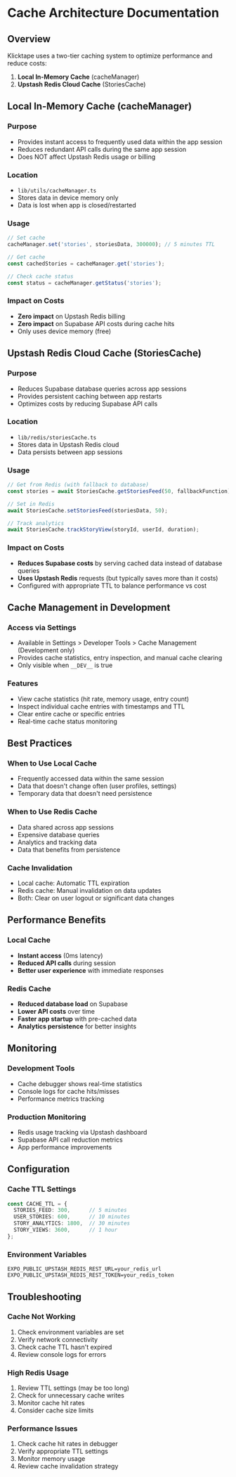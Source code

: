 # Cache Architecture Documentation

## Overview
Klicktape uses a two-tier caching system to optimize performance and reduce costs:

1. **Local In-Memory Cache** (cacheManager)
2. **Upstash Redis Cloud Cache** (StoriesCache)

## Local In-Memory Cache (cacheManager)

### Purpose
- Provides instant access to frequently used data within the app session
- Reduces redundant API calls during the same app session
- Does NOT affect Upstash Redis usage or billing

### Location
- `lib/utils/cacheManager.ts`
- Stores data in device memory only
- Data is lost when app is closed/restarted

### Usage
```typescript
// Set cache
cacheManager.set('stories', storiesData, 300000); // 5 minutes TTL

// Get cache
const cachedStories = cacheManager.get('stories');

// Check cache status
const status = cacheManager.getStatus('stories');
```

### Impact on Costs
- **Zero impact** on Upstash Redis billing
- **Zero impact** on Supabase API costs during cache hits
- Only uses device memory (free)

## Upstash Redis Cloud Cache (StoriesCache)

### Purpose
- Reduces Supabase database queries across app sessions
- Provides persistent caching between app restarts
- Optimizes costs by reducing Supabase API calls

### Location
- `lib/redis/storiesCache.ts`
- Stores data in Upstash Redis cloud
- Data persists between app sessions

### Usage
```typescript
// Get from Redis (with fallback to database)
const stories = await StoriesCache.getStoriesFeed(50, fallbackFunction);

// Set in Redis
await StoriesCache.setStoriesFeed(storiesData, 50);

// Track analytics
await StoriesCache.trackStoryView(storyId, userId, duration);
```

### Impact on Costs
- **Reduces Supabase costs** by serving cached data instead of database queries
- **Uses Upstash Redis** requests (but typically saves more than it costs)
- Configured with appropriate TTL to balance performance vs cost

## Cache Management in Development

### Access via Settings
- Available in Settings > Developer Tools > Cache Management (Development only)
- Provides cache statistics, entry inspection, and manual cache clearing
- Only visible when `__DEV__` is true

### Features
- View cache statistics (hit rate, memory usage, entry count)
- Inspect individual cache entries with timestamps and TTL
- Clear entire cache or specific entries
- Real-time cache status monitoring

## Best Practices

### When to Use Local Cache
- Frequently accessed data within the same session
- Data that doesn't change often (user profiles, settings)
- Temporary data that doesn't need persistence

### When to Use Redis Cache
- Data shared across app sessions
- Expensive database queries
- Analytics and tracking data
- Data that benefits from persistence

### Cache Invalidation
- Local cache: Automatic TTL expiration
- Redis cache: Manual invalidation on data updates
- Both: Clear on user logout or significant data changes

## Performance Benefits

### Local Cache
- **Instant access** (0ms latency)
- **Reduced API calls** during session
- **Better user experience** with immediate responses

### Redis Cache
- **Reduced database load** on Supabase
- **Lower API costs** over time
- **Faster app startup** with pre-cached data
- **Analytics persistence** for better insights

## Monitoring

### Development Tools
- Cache debugger shows real-time statistics
- Console logs for cache hits/misses
- Performance metrics tracking

### Production Monitoring
- Redis usage tracking via Upstash dashboard
- Supabase API call reduction metrics
- App performance improvements

## Configuration

### Cache TTL Settings
```typescript
const CACHE_TTL = {
  STORIES_FEED: 300,      // 5 minutes
  USER_STORIES: 600,      // 10 minutes
  STORY_ANALYTICS: 1800,  // 30 minutes
  STORY_VIEWS: 3600,      // 1 hour
};
```

### Environment Variables
```
EXPO_PUBLIC_UPSTASH_REDIS_REST_URL=your_redis_url
EXPO_PUBLIC_UPSTASH_REDIS_REST_TOKEN=your_redis_token
```

## Troubleshooting

### Cache Not Working
1. Check environment variables are set
2. Verify network connectivity
3. Check cache TTL hasn't expired
4. Review console logs for errors

### High Redis Usage
1. Review TTL settings (may be too long)
2. Check for unnecessary cache writes
3. Monitor cache hit rates
4. Consider cache size limits

### Performance Issues
1. Check cache hit rates in debugger
2. Verify appropriate TTL settings
3. Monitor memory usage
4. Review cache invalidation strategy

